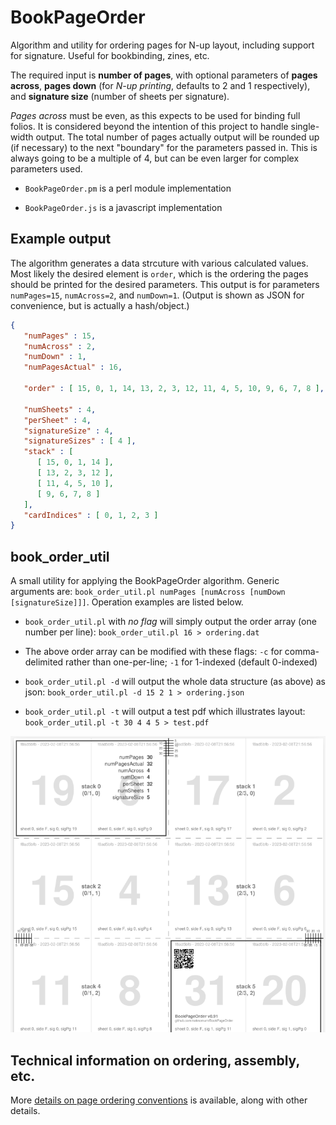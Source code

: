 # BookPageOrder

Algorithm and utility for ordering pages for N-up layout, including support for signature. Useful for bookbinding, zines, etc.

The required input is **number of pages**, with optional parameters of **pages across**, **pages down** (for _N-up printing_, defaults to 2 and 1 respectively),
and **signature size** (number of sheets per signature).

_Pages across_ must be even, as this expects to be used for binding full folios. It is considered beyond the intention of this project to handle single-width
output. The total number of pages actually output will be rounded up (if necessary) to the next "boundary" for the parameters passed in. This is always going to be
a multiple of 4, but can be even larger for complex parameters used.

* `BookPageOrder.pm` is a perl module implementation

* `BookPageOrder.js` is a javascript implementation

## Example output

The algorithm generates a data strcuture with various calculated values. Most likely the desired element is `order`, which is the ordering the pages should
be printed for the desired parameters.  This output is for parameters `numPages=15`, `numAcross=2`, and `numDown=1`.
(Output is shown as JSON for convenience, but is actually a hash/object.)

```json
{
   "numPages" : 15,
   "numAcross" : 2,
   "numDown" : 1,
   "numPagesActual" : 16,

   "order" : [ 15, 0, 1, 14, 13, 2, 3, 12, 11, 4, 5, 10, 9, 6, 7, 8 ],

   "numSheets" : 4,
   "perSheet" : 4,
   "signatureSize" : 4,
   "signatureSizes" : [ 4 ],
   "stack" : [
      [ 15, 0, 1, 14 ],
      [ 13, 2, 3, 12 ],
      [ 11, 4, 5, 10 ],
      [ 9, 6, 7, 8 ]
   ],
   "cardIndices" : [ 0, 1, 2, 3 ]
}
```

## book_order_util

A small utility for applying the BookPageOrder algorithm.  Generic arguments are: `book_order_util.pl numPages [numAcross [numDown [signatureSize]]]`.
Operation examples are listed below.

* `book_order_util.pl` with _no flag_ will simply output the order array (one number per line): `book_order_util.pl 16 > ordering.dat`

* The above order array can be modified with these flags: `-c` for comma-delimited rather than one-per-line; `-1` for 1-indexed (default 0-indexed)

* `book_order_util.pl -d` will output the whole data structure (as above) as json: `book_order_util.pl -d 15 2 1 > ordering.json`

* `book_order_util.pl -t` will output a test pdf which illustrates layout: `book_order_util.pl -t 30 4 4 5 > test.pdf`

![example test pdf](test-example.png)


## Technical information on ordering, assembly, etc.

More [details on page ordering conventions](details.md) is available, along with other details.
